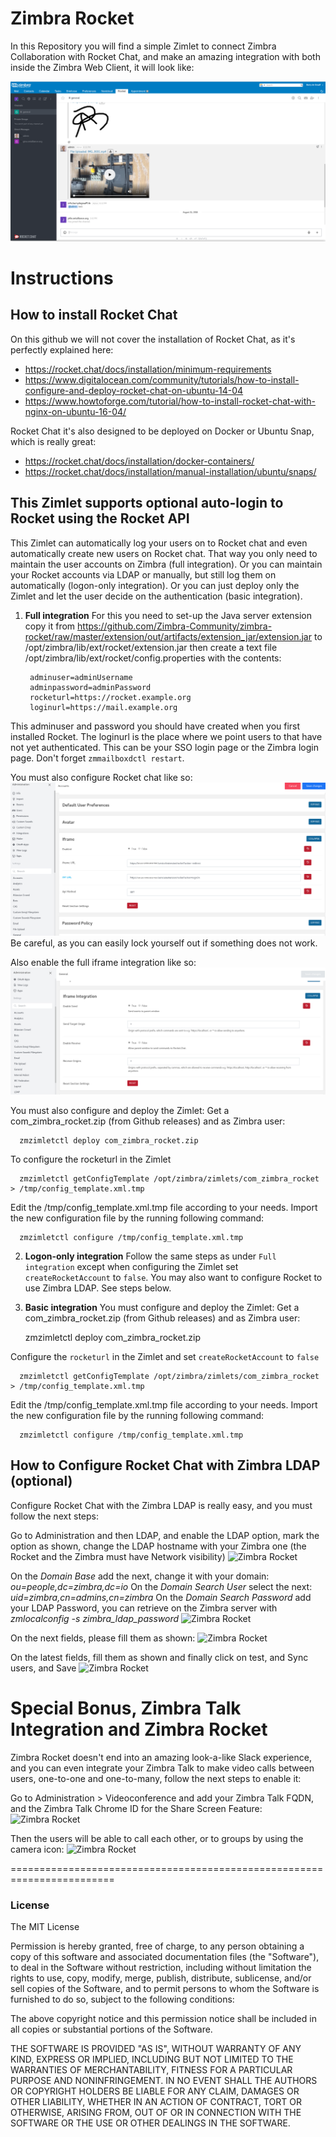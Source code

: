 # Zimbra Rocket
In this Repository you will find a simple Zimlet to connect Zimbra Collaboration with Rocket Chat, and make an amazing integration with both inside the Zimbra Web Client, it will look like:

![Zimbra Rocket](https://raw.githubusercontent.com/Zimbra-Community/zimbra-rocket/master/img/zimbra-rocket-ui.png)

# Instructions
## How to install Rocket Chat
On this github we will not cover the installation of Rocket Chat, as it's perfectly explained here:
* https://rocket.chat/docs/installation/minimum-requirements
* https://www.digitalocean.com/community/tutorials/how-to-install-configure-and-deploy-rocket-chat-on-ubuntu-14-04
* https://www.howtoforge.com/tutorial/how-to-install-rocket-chat-with-nginx-on-ubuntu-16-04/

Rocket Chat it's also designed to be deployed on Docker or Ubuntu Snap, which is really great:
* https://rocket.chat/docs/installation/docker-containers/
* https://rocket.chat/docs/installation/manual-installation/ubuntu/snaps/

## This Zimlet supports optional auto-login to Rocket using the Rocket API
This Zimlet can automatically log your users on to Rocket chat and even automatically create new users on Rocket chat. That way you only need to maintain the user accounts on Zimbra (full integration). Or you can maintain your Rocket accounts via LDAP or manually, but still log them on automatically (logon-only integration). Or you can just deploy only the Zimlet and let the user decide on the authentication (basic integration).
1. **Full integration**
For this you need to set-up the Java server extension copy it from https://github.com/Zimbra-Community/zimbra-rocket/raw/master/extension/out/artifacts/extension_jar/extension.jar to /opt/zimbra/lib/ext/rocket/extension.jar then create a text file /opt/zimbra/lib/ext/rocket/config.properties with the contents:

        adminuser=adminUsername
        adminpassword=adminPassword
        rocketurl=https://rocket.example.org
        loginurl=https://mail.example.org

This adminuser and password you should have created when you first installed Rocket. The loginurl is the place where we point users to that have not yet authenticated. This can be your SSO login page or the Zimbra login page. Don't forget `zmmailboxdctl restart`.

You must also configure Rocket chat like so:
![Zimbra Rocket](https://raw.githubusercontent.com/Zimbra-Community/zimbra-rocket/master/img/zimbra-rocket-iframe.png)
Be careful, as you can easily lock yourself out if something does not work.

Also enable the full iframe integration like so:
![Zimbra Rocket](https://raw.githubusercontent.com/Zimbra-Community/zimbra-rocket/master/img/zimbra-rocket-iframe2.png?1)

You must also configure and deploy the Zimlet:
Get a com_zimbra_rocket.zip (from Github releases) and as Zimbra user:

      zmzimletctl deploy com_zimbra_rocket.zip
      
To configure the rocketurl in the Zimlet

      zmzimletctl getConfigTemplate /opt/zimbra/zimlets/com_zimbra_rocket > /tmp/config_template.xml.tmp
      
Edit the /tmp/config_template.xml.tmp file according to your needs. Import the new configuration file by the running following command:

      zmzimletctl configure /tmp/config_template.xml.tmp

2. **Logon-only integration**
Follow the same steps as under `Full integration` except when configuring the Zimlet set `createRocketAccount` to `false`. You may also want to configure Rocket to use Zimbra LDAP. See steps below.

3. **Basic integration**
You must configure and deploy the Zimlet:
Get a com_zimbra_rocket.zip (from Github releases) and as Zimbra user:


      zmzimletctl deploy com_zimbra_rocket.zip
      
Configure the `rocketurl` in the Zimlet and set `createRocketAccount` to `false` 

      zmzimletctl getConfigTemplate /opt/zimbra/zimlets/com_zimbra_rocket > /tmp/config_template.xml.tmp
      
Edit the /tmp/config_template.xml.tmp file according to your needs. Import the new configuration file by the running following command:

      zmzimletctl configure /tmp/config_template.xml.tmp

## How to Configure Rocket Chat with Zimbra LDAP (optional)
Configure Rocket Chat with the Zimbra LDAP is really easy, and you must follow the next steps:

Go to Administration and then LDAP, and enable the LDAP option, mark the option as shown, change the LDAP hostname with your Zimbra one (the Rocket and the Zimbra must have Network visibility)
![Zimbra Rocket](https://raw.githubusercontent.com/Zimbra-Community/zimbra-rocket/master/img/rocket-001.png)

On the *Domain Base* add the next, change it with your domain: *ou=people,dc=zimbra,dc=io*
On the *Domain Search User* select the next: *uid=zimbra,cn=admins,cn=zimbra*
On the *Domain Search Password* add your LDAP Password, you can retrieve on the Zimbra server with *zmlocalconfig -s zimbra_ldap_password*
![Zimbra Rocket](https://raw.githubusercontent.com/Zimbra-Community/zimbra-rocket/master/img/rocket-002.png)

On the next fields, please fill them as shown:
![Zimbra Rocket](https://raw.githubusercontent.com/Zimbra-Community/zimbra-rocket/master/img/rocket-003.png)

On the latest fields, fill them as shown and finally click on test, and Sync users, and Save
![Zimbra Rocket](https://raw.githubusercontent.com/Zimbra-Community/zimbra-rocket/master/img/rocket-004.png)

# Special Bonus, Zimbra Talk Integration and Zimbra Rocket
Zimbra Rocket doesn't end into an amazing look-a-like Slack experience, and you can even integrate your Zimbra Talk to make video calls between users, one-to-one and one-to-many, follow the next steps to enable it:

Go to Administration > Videoconference and add your Zimbra Talk FQDN, and the Zimbra Talk Chrome ID for the Share Screen Feature:
![Zimbra Rocket](https://raw.githubusercontent.com/Zimbra-Community/zimbra-rocket/master/img/rocket-009.png)

Then the users will be able to call each other, or to groups by using the camera icon:
![Zimbra Rocket](https://raw.githubusercontent.com/Zimbra-Community/zimbra-rocket/master/img/rocket-010.png)


========================================================================
### License
The MIT License

Permission is hereby granted, free of charge, to any person obtaining a copy
of this software and associated documentation files (the "Software"), to deal
in the Software without restriction, including without limitation the rights
to use, copy, modify, merge, publish, distribute, sublicense, and/or sell
copies of the Software, and to permit persons to whom the Software is
furnished to do so, subject to the following conditions:

The above copyright notice and this permission notice shall be included in
all copies or substantial portions of the Software.

THE SOFTWARE IS PROVIDED "AS IS", WITHOUT WARRANTY OF ANY KIND, EXPRESS OR
IMPLIED, INCLUDING BUT NOT LIMITED TO THE WARRANTIES OF MERCHANTABILITY,
FITNESS FOR A PARTICULAR PURPOSE AND NONINFRINGEMENT. IN NO EVENT SHALL THE
AUTHORS OR COPYRIGHT HOLDERS BE LIABLE FOR ANY CLAIM, DAMAGES OR OTHER
LIABILITY, WHETHER IN AN ACTION OF CONTRACT, TORT OR OTHERWISE, ARISING FROM,
OUT OF OR IN CONNECTION WITH THE SOFTWARE OR THE USE OR OTHER DEALINGS IN
THE SOFTWARE.
